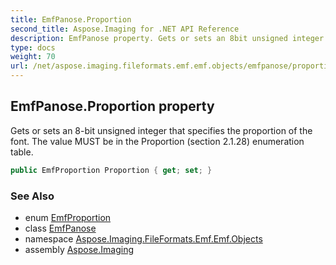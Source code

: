 ```yaml
---
title: EmfPanose.Proportion
second_title: Aspose.Imaging for .NET API Reference
description: EmfPanose property. Gets or sets an 8bit unsigned integer that specifies the proportion of the font. The value MUST be in the Proportion section 2.1.28 enumeration table
type: docs
weight: 70
url: /net/aspose.imaging.fileformats.emf.emf.objects/emfpanose/proportion/
---
```

## EmfPanose.Proportion property

Gets or sets an 8-bit unsigned integer that specifies the proportion of the font. The value MUST be in the Proportion (section 2.1.28) enumeration table.

```csharp
public EmfProportion Proportion { get; set; }
```

### See Also

* enum [EmfProportion](../../../aspose.imaging.fileformats.emf.emf.consts/emfproportion/)
* class [EmfPanose](../)
* namespace [Aspose.Imaging.FileFormats.Emf.Emf.Objects](../../emfpanose/)
* assembly [Aspose.Imaging](../../../)


